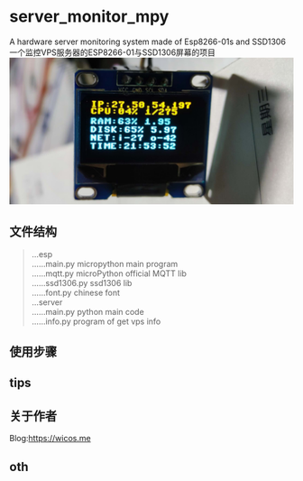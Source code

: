 # server_monitor_mpy
A hardware server monitoring system made of Esp8266-01s and SSD1306
一个监控VPS服务器的ESP8266-01与SSD1306屏幕的项目
![ssd image](https://github.com/Pidbid/server_monitor_mpy/blob/master/show/show_01.jpg)
## 文件结构

>...esp  
......main.py micropython main program  
......mqtt.py microPython official MQTT lib  
......ssd1306.py ssd1306 lib  
......font.py chinese font  
...server   
......main.py python main code  
......info.py program of get vps info  

## 使用步骤


## tips


## 关于作者
Blog:https://wicos.me

## oth
